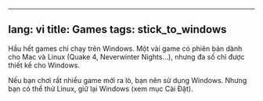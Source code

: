 
---
lang: vi
title: Games
tags: stick_to_windows
---

Hầu hết games chỉ chạy trên Windows. Một vài game có phiên bản dành cho Mac và Linux 
(Quake 4, Neverwinter Nights...), nhưng đa số chỉ được thiết kế cho Windows.

Nếu bạn chơi rất nhiều game mới ra lò, bạn nên sử dụng Windows. Nhưng bạn có thể 
thử Linux, giữ lại Windows (xem mục Cài Đặt).

